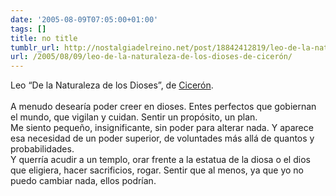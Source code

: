 ```yaml
---
date: '2005-08-09T07:05:00+01:00'
tags: []
title: no title
tumblr_url: http://nostalgiadelreino.net/post/18842412819/leo-de-la-naturaleza-de-los-dioses-de-cicerón
url: /2005/08/09/leo-de-la-naturaleza-de-los-dioses-de-cicerón/
---
```


<p>Leo &ldquo;De la Naturaleza de los Dioses&rdquo;, de <a href="http://en.wikipedia.org/wiki/Cicero">Cicerón</a>.<br/><br/>A menudo desearía poder creer en dioses. Entes perfectos que gobiernan el mundo, que vigilan y cuidan. Sentir un propósito, un plan.<br/>Me siento pequeño, insignificante, sin poder para alterar nada. Y aparece esa necesidad de un poder superior, de voluntades más allá de quantos y probabilidades.<br/>Y querría acudir a un templo, orar frente a la estatua de la diosa o el dios que eligiera, hacer sacrificios, rogar. Sentir que al menos, ya que yo no puedo cambiar nada, ellos podrían.</p><div class="blogger-post-footer"><img width="1" height="1" src="https://blogger.googleusercontent.com/tracker/1180118427259117074-7163218461498218186?l=nostalgiadelreino.blogspot.com" alt=""/></div>